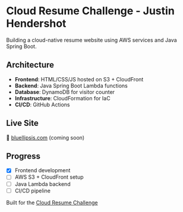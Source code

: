 # Cloud Resume Challenge - Justin Hendershot

Building a cloud-native resume website using AWS services and Java Spring Boot.

## Architecture
- **Frontend**: HTML/CSS/JS hosted on S3 + CloudFront
- **Backend**: Java Spring Boot Lambda functions
- **Database**: DynamoDB for visitor counter
- **Infrastructure**: CloudFormation for IaC
- **CI/CD**: GitHub Actions

## Live Site
🔗 [bluellipsis.com](https://bluellipsis.com) (coming soon)

## Progress
- [x] Frontend development
- [ ] AWS S3 + CloudFront setup
- [ ] Java Lambda backend
- [ ] CI/CD pipeline

Built for the [Cloud Resume Challenge](https://cloudresumechallenge.dev/)